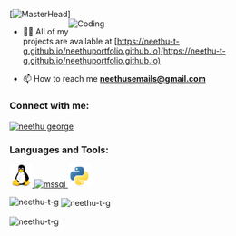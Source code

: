 [![MasterHead](https://cdn.pixabay.com/photo/2019/11/23/04/52/matrix-4646234_960_720.jpg)]
<img align="right" alt="Coding" width="400" src="https://cdn.dribbble.com/users/1966439/screenshots/10874754/media/7a779502b1a61c0a343cbe8862ae9fdb.gif">

- 👨‍💻 All of my projects are available at [https://neethu-t-g.github.io/neethuportfolio.github.io](https://neethu-t-g.github.io/neethuportfolio.github.io)

- 📫 How to reach me **neethusemails@gmail.com**

<h3 align="left">Connect with me:</h3>
<p align="left">
<a href="https://linkedin.com/in/neethu george" target="blank"><img align="center" src="https://raw.githubusercontent.com/rahuldkjain/github-profile-readme-generator/master/src/images/icons/Social/linked-in-alt.svg" alt="neethu george" height="30" width="40" /></a>
</p>

<h3 align="left">Languages and Tools:</h3>
<p align="left"> <a href="https://www.linux.org/" target="_blank"> <img src="https://raw.githubusercontent.com/devicons/devicon/master/icons/linux/linux-original.svg" alt="linux" width="40" height="40"/> </a> <a href="https://www.microsoft.com/en-us/sql-server" target="_blank"> <img src="https://www.svgrepo.com/show/303229/microsoft-sql-server-logo.svg" alt="mssql" width="40" height="40"/> </a> <a href="https://www.python.org" target="_blank"> <img src="https://raw.githubusercontent.com/devicons/devicon/master/icons/python/python-original.svg" alt="python" width="40" height="40"/> </a> </p>

<p><img align="left" src="https://github-readme-stats.vercel.app/api/top-langs?username=neethu-t-g&show_icons=true&locale=en&layout=compact" alt="neethu-t-g" /></p>

<p>&nbsp;<img align="center" src="https://github-readme-stats.vercel.app/api?username=neethu-t-g&show_icons=true&locale=en" alt="neethu-t-g" /></p>

<p><img align="center" src="https://github-readme-streak-stats.herokuapp.com/?user=neethu-t-g&" alt="neethu-t-g" /></p>
